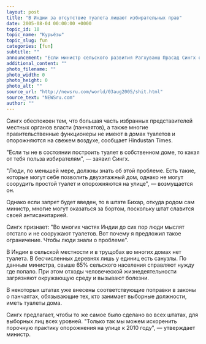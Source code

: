```yaml
---
layout: post
title: "В Индии за отсутствие туалета лишают избирательных прав"
date: 2005-08-04 00:00:00 +0000
topic_id: 10
topic_name: "Курьёзы"
topic_slug: fun
categories: [fun]
subtitle: ""
announcement: "Если министр сельского развития Рагхуванш Прасад Сингх осуществит свои планы, то за отсутствие в доме туалета (при условии, что есть деньги на его сооружение), гражданина будут лишать права избираться в местные органы власти."
additional_content: ""
photo_filename: ""
photo_width: 0
photo_height: 0
photo_alt: ""
source_url: "http://newsru.com/world/03aug2005/shit.html"
source_text: "NEWSru.com"
author: ""
---
```

Сингх обеспокоен тем, что большая часть избранных представителей местных органов власти (панчаятов), а также многие правительственные функционеры не имеют в домах туалетов и опорожняются на свежем воздухе, сообщает Hindustan Times.

"Если ты не в состоянии построить туалет в собственном доме, то какая от тебя польза избирателям", &mdash; заявил Сингх.

"Люди, по меньшей мере, должны знать об этой проблеме. Есть такие, которые могут себе позволить двухэтажный дом, однако не могут соорудить простой туалет и опорожняются на улице", &mdash; возмущается он.

Однако если запрет будет введен, то в штате Бихар, откуда родом сам министр, многие могут оказаться за бортом, поскольку штат славится своей антисанитарией.

Сингх признает: "Во многих частях Индии до сих пор люди мыслят отстало и не сооружают туалетов. Вот почему я предложил такое ограничение. Чтобы люди знали о проблеме".

В Индии в сельской местности и в трущобах во многих домах нет туалета. В бесчисленных деревнях лишь у единиц есть санузлы. По данным министра, свыше 65% сельского населения справляют нужду где попало. При этом отходы человеческой жизнедеятельности загрязняют окружающую среду и вызывают болезни.

В некоторых штатах уже внесены соответствующие поправки в законы о панчаятах, обязывающие тех, кто занимает выборные должности, иметь туалеты дома.

Сингх предлагает, чтобы то же самое было сделано во всех штатах, для выборных лиц всех уровней. "Только так мы можем искоренить порочную практику опорожнения на улице к 2010 году", &mdash; утверждает министр.
